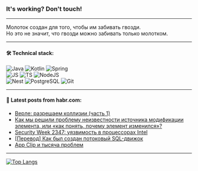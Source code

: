 ### It's working? Don't touch!

---
Молоток создан для того, чтобы им забивать гвозди. <br>
Но это не значит, что гвозди можно забивать только молотком.

---

#### 🛠️ Technical stack:

![Java](https://img.shields.io/badge/Java-informational?logo=Oracle&style=flat&logoColor=white&color=FF4500)
![Kotlin](https://img.shields.io/badge/Kotlin-informational?logo=Kotlin&style=flat&logoColor=white&color=774D97)
![Spring](https://img.shields.io/badge/SpringBoot-informational?logo=SpringBoot&style=flat&logoColor=white&color=6DB33F) <br>
![JS](https://img.shields.io/badge/JS-informational?logo=javaScript&style=flat&logoColor=black&color=F7Df1E)
![TS](https://img.shields.io/badge/TypeScript-informational?logo=typeScript&style=flat&logoColor=black&color=0667A8)
![NodeJS](https://img.shields.io/badge/NodeJS-informational?logo=node.js&style=flat&logoColor=white&color=70A760) <br>
![Nest](https://img.shields.io/badge/NestJS-informational?logo=NestJS&style=flat&logoColor=white&color=E0234E)
![PostgreSQL](https://img.shields.io/badge/PostgreSQL-informational?logo=PostgreSQL&style=flat&logoColor=white&color=DAA520)
![Git](https://img.shields.io/badge/Git-informational?logo=git&style=flat&logoColor=white&color=778899)

___

#### 💬 Latest posts from habr.com:

<!-- BLOG-POST-LIST:START -->
- [Верле: разрешаем коллизии &lpar;часть 1&rpar;](https://habr.com/ru/articles/775228/?utm_source=habrahabr&utm_medium=rss&utm_campaign=775228)
- [Как мы решили проблему неизвестности источника модификации элемента, или «как понять, почему элемент изменился»?](https://habr.com/ru/companies/domrf/articles/775170/?utm_source=habrahabr&utm_medium=rss&utm_campaign=775170)
- [Security Week 2347: уязвимость в процессорах Intel](https://habr.com/ru/companies/kaspersky/articles/775148/?utm_source=habrahabr&utm_medium=rss&utm_campaign=775148)
- [[Перевод] Как был создан потоковый SQL-движок](https://habr.com/ru/articles/775156/?utm_source=habrahabr&utm_medium=rss&utm_campaign=775156)
- [App Clip и тысяча проблем](https://habr.com/ru/companies/dododev/articles/775128/?utm_source=habrahabr&utm_medium=rss&utm_campaign=775128)
<!-- BLOG-POST-LIST:END -->

---
[![Top Langs](https://github-readme-stats-git-master-advtsetting-gmailcom.vercel.app/api/top-langs/?username=zloylis&langs_count=10&hide_title=false&title_color=e6edf3&size_weight=0.5&count_weight=0.5&layout=compact&hide_border=true&theme=dracula)](https://github.com/zloylis)

<!-- ![GitHub stats](https://github-readme-stats-git-master-advtsetting-gmailcom.vercel.app/api?username=zloylis&show_icons=true&hide_border=true&theme=dracula&hide_title=true&include_all_commits=true&count_private=true&hide=contribs&hide_rank=true) -->
